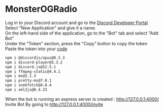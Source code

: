 # MonsterOGRadio

Log in to your Discord account and go to the [Discord Developer Portal](https://discord.com/developers/applications)  
Select "New Application" and give it a name.  
On the left-hand side of the application, go to the "Bot" tab and select "Add Bot"  
Under the "Token" section, press the "Copy" button to copy the token  
Paste the token into your [code](https://github.com/zf9/MonsterOGRadio/blob/main/config/bot.js)  

 ```sh
npm i @discordjs/opus@0.3.3 
npm i discord-player@3.3.2 
npm i discord.js@12.5.1 
npm i ffmpeg-static@4.4.1 
npm i ms@2.1.3 
npm i pretty-ms@7.0.1 
npm i snekfetch@4.0.4 
npm i xml2js@0.4.23
```

When the bot is running an express server is created : http://127.0.0.1:4000/  
Invite Bot By going to http://127.0.0.1:4000/invite
